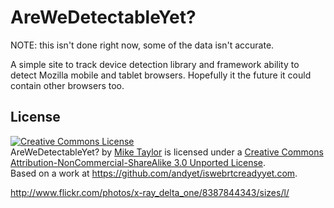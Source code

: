 # AreWeDetectableYet?

NOTE: this isn't done right now, some of the data isn't accurate.

A simple site to track device detection library and framework ability to detect Mozilla mobile and tablet browsers. Hopefully it the future it could contain other browsers too.

## License

<a rel="license" href="http://creativecommons.org/licenses/by-nc-sa/3.0/deed.en_US"><img alt="Creative Commons License" style="border-width:0" src="http://i.creativecommons.org/l/by-nc-sa/3.0/88x31.png" /></a><br /><span xmlns:dct="http://purl.org/dc/terms/" property="dct:title">AreWeDetectableYet?</span> by <a xmlns:cc="http://creativecommons.org/ns#" href="" property="cc:attributionName" rel="cc:attributionURL">Mike Taylor</a> is licensed under a <a rel="license" href="http://creativecommons.org/licenses/by-nc-sa/3.0/deed.en_US">Creative Commons Attribution-NonCommercial-ShareAlike 3.0 Unported License</a>.<br />Based on a work at <a xmlns:dct="http://purl.org/dc/terms/" href="https://github.com/andyet/iswebrtcreadyyet.com" rel="dct:source">https://github.com/andyet/iswebrtcreadyyet.com</a>.

http://www.flickr.com/photos/x-ray_delta_one/8387844343/sizes/l/